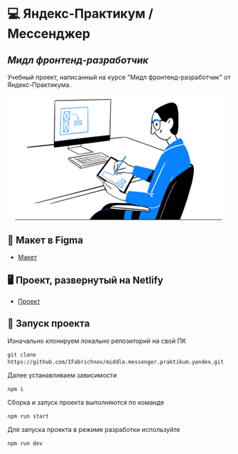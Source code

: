 # 💻 Яндекс-Практикум / Мессенджер
## _Мидл фронтенд-разработчик_

Учебный проект, написанный на курсе "Мидл фронтенд-разработчик" от Яндекс-Практикума.

<img src="public/image.png" alt="Обложка" width="500"/>

## 📃 Макет в Figma
- [Макет](https://www.figma.com/design/jF5fFFzgGOxQeB4CmKWTiE/Chat_external_link?node-id=0-1&node-type=canvas)

## 🖥️ Проект, развернутый на Netlify
- [Проект](https://middle-messenger-praktikum-yandex-fab.netlify.app/)

## 🔌 Запуск проекта
Изначально клонируем локально репозиторий на свой ПК
```
git clone https://github.com/IFabrichnov/middle.messenger.praktikum.yandex.git
```
Далее устанавливаем зависимости
```
npm i
```
Сборка и запуск проекта выполняются по команде
```
npm run start
```
Для запуска проекта в режиме разработки используйте
```
npm run dev
```
